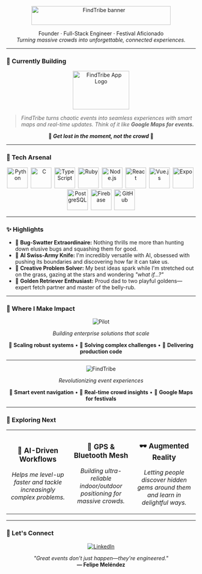 <!-- ───────────────────────────────────────────────────────────── -->
<!--                          README.md                           -->
<!--      Felipe "FindTribe" Meléndez · Software Visionary        -->
<!-- ───────────────────────────────────────────────────────────── -->

<p align="center">
  <img src="https://res.cloudinary.com/findtribe/image/upload/v1735304299/ylmynmm99tfocefoapkk.png"
       alt="FindTribe banner" width="370" height="50"/>
</p>

<p align="center">
  Founder&nbsp;·&nbsp;Full-Stack Engineer&nbsp;·&nbsp;Festival Aficionado<br/>
  <em>Turning massive crowds into unforgettable, connected experiences.</em>
</p>

<!--   
<p align="center">
  <a href="https://github.com/felipemelendez"><img src="https://img.shields.io/github/followers/felipemelendez?label=Follow&style=social" alt="GitHub followers"/></a>
  &nbsp;
  <a href="https://www.linkedin.com/in/felipemelendez/"><img src="https://img.shields.io/badge/LinkedIn-Connect-blue?logo=linkedin&logoColor=white&style=flat-square" alt="LinkedIn"/></a>
  &nbsp;
  <a href="https://findtribe.app"><img src="https://img.shields.io/badge/FindTribe-Website-ff69b4?logo=product-hunt&style=flat-square" alt="FindTribe Website"/></a>
</p>
 -->

---

<h3>🚀 Currently Building</h3>
<div align="center">
  <a href="https://findtribe.app">
    <img src="https://res.cloudinary.com/findtribe/image/upload/v1735303320/ycyci3j8szpahrg42zga.png"
         alt="FindTribe App Logo" width="150" height="102"/>
  </a>
</div>

> *FindTribe turns chaotic events into seamless experiences with smart maps and real-time updates. Think of it like **Google Maps for events.***  

<p align="center"><strong>🧭 <em>Get lost in the moment, not the crowd</em> 🧭</strong></p>

---

<h3>🧰 Tech Arsenal</h3>
<p align="center">
  <img src="https://www.vectorlogo.zone/logos/python/python-icon.svg"            height="55" alt="Python"/>&nbsp;
  <img src="https://upload.wikimedia.org/wikipedia/commons/1/18/C_Programming_Language.svg" height="55" alt="C"/>&nbsp;
  <img src="https://www.vectorlogo.zone/logos/typescriptlang/typescriptlang-icon.svg" height="55" alt="TypeScript"/>&nbsp;
  <img src="https://www.vectorlogo.zone/logos/ruby-lang/ruby-lang-icon.svg"   height="55" alt="Ruby"/>&nbsp;
  <img src="https://www.vectorlogo.zone/logos/nodejs/nodejs-ar21.svg"         height="55" alt="Node.js"/>&nbsp;
  <img src="https://upload.wikimedia.org/wikipedia/commons/4/47/React.svg"    height="55" alt="React"/>&nbsp;
  <img src="https://www.vectorlogo.zone/logos/vuejs/vuejs-icon.svg"           height="55" alt="Vue.js"/>&nbsp;
  <img src="https://user-images.githubusercontent.com/10991489/119416543-285a9800-bcf4-11eb-8755-a9351330ef0d.jpg" height="55" alt="Expo"/>&nbsp;
  <img src="https://www.vectorlogo.zone/logos/postgresql/postgresql-icon.svg" height="55" alt="PostgreSQL"/>&nbsp;
  <img src="https://www.vectorlogo.zone/logos/firebase/firebase-icon.svg"     height="55" alt="Firebase"/>&nbsp;
  <img src="https://www.vectorlogo.zone/logos/github/github-icon.svg"         height="55" alt="GitHub"/>
</p>

---

<h3>✨ Highlights</h3>

- 🐞 **Bug-Swatter Extraordinaire:** Nothing thrills me more than hunting down elusive bugs and squashing them for good.  
- 🤖 **AI Swiss-Army Knife:** I'm incredibly versatile with AI, obsessed with pushing its boundaries and discovering how far it can take us.  
- 🌌 **Creative Problem Solver:** My best ideas spark while I'm stretched out on the grass, gazing at the stars and wondering *"what if…?"*  
- 🐾 **Golden Retriever Enthusiast:** Proud dad to two playful goldens—expert fetch partner and master of the belly-rub.

---
<!--
## 📈 GitHub Stats

<p align="center">
  <img src="https://github-readme-stats.vercel.app/api?username=felipemelendez&show_icons=true&theme=tokyonight&hide_title=true" alt="Felipe's GitHub stats" height="165"/>
  &nbsp;
  <img src="https://streak-stats.demolab.com?user=felipemelendez&theme=tokyonight&hide_border=true&date_format=M%20j%5B%2C%20Y%5D" alt="GitHub streak" height="165"/>
</p>

<p align="center">
  <img src="https://github-profile-trophy.vercel.app/?username=felipemelendez&theme=tokyonight&column=7&margin-w=8&margin-h=8" alt="GitHub trophies"/>
</p>
-->

<h3>💼 Where I Make Impact</h3>

<p align="center">
<img src="https://img.shields.io/badge/🏢_Pilot-Full--Stack_Engineer-2E86AB?style=for-the-badge&logo=&logoColor=white" alt="Pilot"/>
</p>

<div align="center">
<em>Building enterprise solutions that scale</em>

🔧 **Scaling robust systems** • 💼 **Solving complex challenges** • 🚀 **Delivering production code**
</div>

---

<p align="center">
<img src="https://img.shields.io/badge/🎪_FindTribe-Founder_&_Lead_Dev-FF6B6B?style=for-the-badge&logo=&logoColor=white" alt="FindTribe"/>
</p>

<div align="center">
<em>Revolutionizing event experiences</em>

📱 **Smart event navigation** • 🧭 **Real-time crowd insights** • 🎯 **Google Maps for festivals**
</div>

---

<h3>🌱 Exploring Next</h3>

<table align="center">
<tr>
<td align="center" width="33%">

<h3>🤖 AI-Driven Workflows</h3>

*Helps me level-up faster and tackle increasingly complex problems.*

</td>
<td align="center" width="33%">

<h3>📡 GPS & Bluetooth Mesh</h3>

*Building ultra-reliable indoor/outdoor positioning for massive crowds.*

</td>
<td align="center" width="33%">

<h3>🕶️ Augmented Reality</h3>

*Letting people discover hidden gems around them and learn in delightful ways.*

</td>
</tr>
</table>

---

<h3>🤝 Let's Connect</h3>

<p align="center">
  &nbsp;
  <a href="https://www.linkedin.com/in/felipemelendez/"><img src="https://img.shields.io/badge/LinkedIn-Felipe Meléndez-0077B5?style=for-the-badge&logo=linkedin&logoColor=white" alt="LinkedIn"/></a>
  &nbsp;
</p>

<p align="center">
  <em>"Great events don't just happen—they're engineered."</em><br/>
  <strong>— Felipe Meléndez</strong>
</p>

<!-- ───────────────────────────────────────────────────────────── -->
